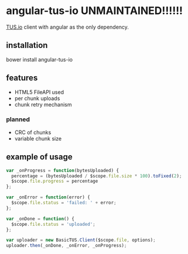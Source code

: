 # angular-tus-io  UNMAINTAINED!!!!!!

[TUS.io](http://www.tus.io/) client with angular as the only dependency.

## installation

bower install angular-tus-io

## features

- HTML5 FileAPI used
- per chunk uploads
- chunk retry mechanism

### planned

- CRC of chunks
- variable chunk size

## example of usage

```javascript
var _onProgress = function(bytesUploaded) {
  percentage = (bytesUploaded / $scope.file.size * 100).toFixed(2);
  $scope.file.progress = percentage
};

var _onError = function(error) {
  $scope.file.status = 'failed: ' + error;
};

var _onDone = function() {
  $scope.file.status = 'uploaded';
};

var uploader = new BasicTUS.Client($scope.file, options);
uploader.then(_onDone, _onError, _onProgress);
```
